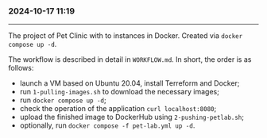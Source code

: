 ### 2024-10-17  11:19
---------------------

The project of Pet Clinic with to instances in Docker.
Created via `docker compose up -d`.

The workflow is described in detail in `WORKFLOW.md`.
In short, the order is as follows:
- launch a VM based on Ubuntu 20.04, install Terreform and Docker;
- run `1-pulling-images.sh` to download the necessary images;
- run `docker compose up -d`;
- check the operation of the application `curl localhost:8080`;
- upload the finished image to DockerHub using `2-pushing-petlab.sh`;
- optionally, run `docker compose -f pet-lab.yml up -d`.